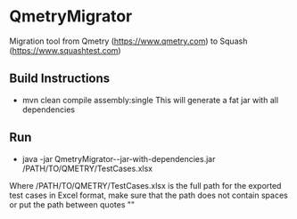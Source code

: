 # QmetryMigrator
Migration tool from Qmetry (https://www.qmetry.com) to Squash (https://www.squashtest.com)

## Build Instructions
* mvn clean compile assembly:single
This will generate a fat jar with all dependencies

## Run 

* java -jar QmetryMigrator-<VERSION>-jar-with-dependencies.jar /PATH/TO/QMETRY/TestCases.xlsx

Where /PATH/TO/QMETRY/TestCases.xlsx is the full path for the exported test cases in Excel format, make sure that the path does not contain spaces or put the path between quotes ""